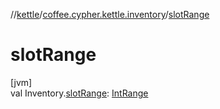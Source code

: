 //[kettle](../../index.md)/[coffee.cypher.kettle.inventory](index.md)/[slotRange](slot-range.md)

# slotRange

[jvm]\
val Inventory.[slotRange](slot-range.md): [IntRange](https://kotlinlang.org/api/latest/jvm/stdlib/kotlin.ranges/-int-range/index.html)
